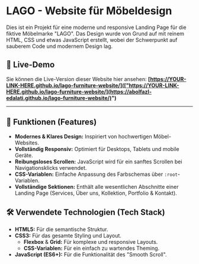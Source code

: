 # LAGO - Website für Möbeldesign

Dies ist ein Projekt für eine moderne und responsive Landing Page für die fiktive Möbelmarke "LAGO". Das Design wurde von Grund auf mit reinem HTML, CSS und etwas JavaScript erstellt, wobei der Schwerpunkt auf sauberem Code und modernem Design lag.

## 🚀 Live-Demo

Sie können die Live-Version dieser Website hier ansehen:
**[https://YOUR-LINK-HERE.github.io/lago-furniture-website/](["https://YOUR-LINK-HERE.github.io/lago-furniture-website/](https://abolfazl-edalati.github.io/lago-furniture-website/)")**

---

## 🌟 Funktionen (Features)

* **Modernes & Klares Design:** Inspiriert von hochwertigen Möbel-Websites.
* **Vollständig Responsiv:** Optimiert für Desktops, Tablets und mobile Geräte.
* **Reibungsloses Scrollen:** JavaScript wird für ein sanftes Scrollen bei Navigationsklicks verwendet.
* **CSS-Variablen:** Einfache Anpassung des Farbschemas über `:root`-Variablen.
* **Vollständige Sektionen:** Enthält alle wesentlichen Abschnitte einer Landing Page (Services, Über uns, Kollektion, Portfolio & Kontakt).

## 🛠️ Verwendete Technologien (Tech Stack)

* **HTML5:** Für die semantische Struktur.
* **CSS3:** Für das gesamte Styling und Layout.
    * **Flexbox** & **Grid:** Für komplexe und responsive Layouts.
    * **CSS-Variablen:** Für ein einfach zu wartendes Theming.
* **JavaScript (ES6+):** Für die Funktionalität des "Smooth Scroll".
